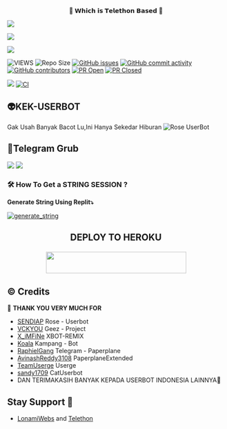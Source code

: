 <p align="center"> 🚀 𝗪𝗵𝗶𝗰𝗵 𝗶𝘀 𝗧𝗲𝗹𝗲𝘁𝗵𝗼𝗻 𝗕𝗮𝘀𝗲𝗱 🚀</p>
<p align="left">
  <a href="https://github.com/skuyykek69/KEK-USERBOT/fork"><img src="https://img.shields.io/github/forks/skuyykek69/KEK-USERBOT?label=Fork&style=social"></a>
  </p>
<p align="left">
  <a href="https://github.com/skuyykek69/KEK-USERBOT"><img src="https://img.shields.io/github/stars/skuyykek69/KEK-USERBOT?style=social"></a>
  </p>
<p align="left">
  <a href="https://github.com/skuyykek69/KEK-USERBOT/blob/KEK-USERBOT/LICENSE"><img src="https://img.shields.io/github/license/skuyykek69/KEK-USERBOT?&style=social&logo=github">
  </a></p>

![VIEWS](https://komarev.com/ghpvc/?username=vckyou)
![Repo Size](https://img.shields.io/github/repo-size/skuyykek69/KEK-USERBOT?&style=plastic&logo=github)
[![GitHub issues](https://img.shields.io/github/issues/skuyykek69/KEK-USERBOT?&style=plastic&logo=github)](https://github.com/skuyykek69/KEK-USERBOT/issues)
[![GitHub commit activity](https://img.shields.io/github/commit-activity/m/skuyykek69/KEK-USERBOT?&style=plastic&logo=github)](https://github.com/skuyykek69/KEK-USERBOT/graphs/commit-activity)
[![GitHub contributors](https://img.shields.io/github/contributors/skuyykek69/KEK-USERBOT?&style=plastic&logo=github)](https://GitHub.com/skuyykek69/KEK-USERBOT/graphs/contributors/)
[![PR Open](https://img.shields.io/github/issues-pr/skuyykek69/KEK-USERBOT?&style=plastic&logo=github)](https://github.com/skuyykek69/KEK-USERBOT/pulls)
[![PR Closed](https://img.shields.io/github/issues-pr-closed/skuyykek69/KEK-USERBOT?&style=plastic&logo=github)](https://github.com/skuyykek69/KEK-USERBOT/pulls?q=is:closed)
<p align="justify">
<a href="https://github.com/skuyykek69/KEK-USERBOT/commits/Geez-UserBot"><img src="https://img.shields.io/github/last-commit/skuyykek69/KEK-USERBOT?color=ff69b4&logo=github&logoColor=ff69b4&style=for-the-badge" /></a>
<a href="https://github.com/skuyykek69/KEK-USERBOT/actions/workflows/main.yml"><img src="https://img.shields.io/github/workflow/status/skuyykek69/KEK-USERBOT/CI/KEK-USERBOT?style=for-the-badge&logo=github-actions&logoColor=aqua" alt="CI" /></a>

## 👽KEK-USERBOT
Gak Usah Banyak Bacot Lu,Ini Hanya Sekedar Hiburan
![Rose UserBot](https://telegra.ph/file/187e2b1eb71e4cf7e91ee.jpg) 

## 👿Telegram Grub
<a href="https://t.me/marikitamerapat"><img src="https://img.shields.io/badge/Join-Group1%20Support-blue.svg?style=for-the-badge&logo=Telegram"></a>
<a href="https://t.me/marikitamerapat"><img src="https://img.shields.io/badge/Join-Group2%20Support-blue.svg?style=for-the-badge&logo=Telegram"></a>

### 🛠️ How To Get a STRING SESSION ?

**Generate String Using Replit⤵️**

<a href="https://replit.com/@Vckyou/Geez-String-Session#main.py"><img src="https://img.shields.io/badge/run-string__session.py-magenta?style=for-the-badge&logo=repl.it" alt="generate_string" /></a>

## <p align="center">DEPLOY TO HEROKU</p>

<p align="center"><a href="https://heroku.com/deploy?template=https://github.com/SendiAp/Rose-Userbot"> <img src="https://img.shields.io/badge/Deploy%20To%20Heroku-pink?style=flat&logo=heroku" width="325" height="50.100" /></a></p>

## © Credits 

 🙏 **THANK YOU VERY MUCH FOR**

*   [SENDIAP](https://github.com/SendiAp/Rose-Userbot)    Rose - Userbot
*   [VCKYOU](https://github.com/Vckyou/Geez-Project)    Geez - Project
*   [X_iMFiNe](https://github.com/ximfine/xBot-Remix)    XBOT-REMIX
*   [Koala](https://github.com/ManusiaRakitan/Kampang-Bot)    Kampang - Bot
*   [RaphielGang](https://github.com/RaphielGang)    Telegram - Paperplane
*   [AvinashReddy3108](https://github.com/AvinashReddy3108)    PaperplaneExtended
*   [TeamUserge](https://github.com/UsergeTeam/Userge)    Userge
*   [sandy1709](https://github.com/sandy1709/catuserbot)    CatUserbot
*   DAN TERIMAKASIH BANYAK KEPADA USERBOT INDONESIA LAINNYA🙏


## Stay Support 🚀
*   [LonamiWebs](https://github.com/LonamiWebs/) and [Telethon](https://github.com/LonamiWebs/Telethon)
